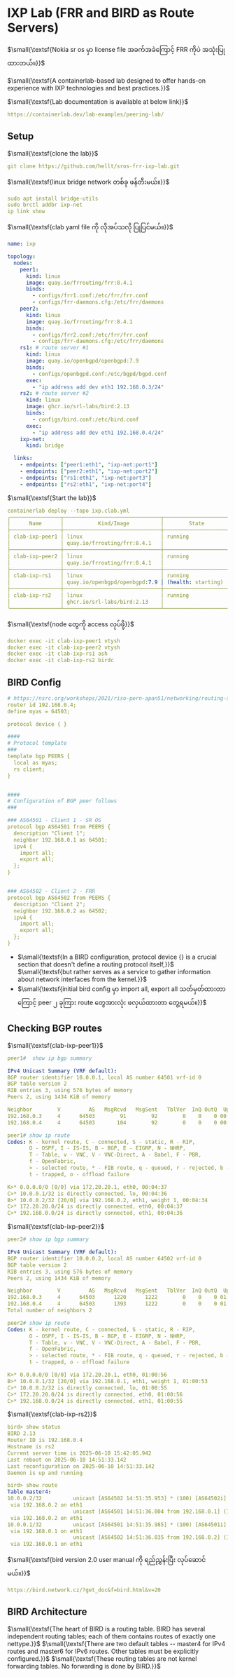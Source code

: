 # IXP Lab (FRR and BIRD as Route Servers)

$\small{\textsf{Nokia sr os မှာ license file အခက်အခဲကြောင့် FRR ကိုပဲ အသုံးပြုထားတယ်။}}$

$\small{\textsf{A containerlab-based lab designed to offer hands-on experience with IXP technologies and best practices.}}$

$\small{\textsf{Lab documentation is available at below link}}$
```yaml
https://containerlab.dev/lab-examples/peering-lab/
```
## Setup

$\small{\textsf{clone the lab}}$
```yaml
git clone https://github.com/hellt/sros-frr-ixp-lab.git
```
$\small{\textsf{linux bridge network တစ်ခု ဖန်တီးမယ်။}}$
```yaml
sudo apt install bridge-utils
sudo brctl addbr ixp-net
ip link show
```
$\small{\textsf{clab yaml file ကို လိုအပ်သလို ပြုပြင်မယ်။}}$
```yaml
name: ixp

topology:
  nodes:
    peer1:
      kind: linux
      image: quay.io/frrouting/frr:8.4.1
      binds:
        - configs/frr1.conf:/etc/frr/frr.conf
        - configs/frr-daemons.cfg:/etc/frr/daemons
    peer2:
      kind: linux
      image: quay.io/frrouting/frr:8.4.1
      binds:
        - configs/frr2.conf:/etc/frr/frr.conf
        - configs/frr-daemons.cfg:/etc/frr/daemons
    rs1: # route server #1
      kind: linux
      image: quay.io/openbgpd/openbgpd:7.9
      binds:
        - configs/openbgpd.conf:/etc/bgpd/bgpd.conf
      exec:
        - "ip address add dev eth1 192.168.0.3/24"
    rs2: # route server #2
      kind: linux
      image: ghcr.io/srl-labs/bird:2.13
      binds:
        - configs/bird.conf:/etc/bird.conf
      exec:
        - "ip address add dev eth1 192.168.0.4/24"
    ixp-net:
      kind: bridge

  links:
    - endpoints: ["peer1:eth1", "ixp-net:port1"]
    - endpoints: ["peer2:eth1", "ixp-net:port2"]
    - endpoints: ["rs1:eth1", "ixp-net:port3"]
    - endpoints: ["rs2:eth1", "ixp-net:port4"]
```
$\small{\textsf{Start the lab}}$
```yaml
containerlab deploy --topo ixp.clab.yml
╭────────────────┬───────────────────────────────┬────────────────────┬───────────────────╮
│      Name      │           Kind/Image          │        State       │   IPv4/6 Address  │
├────────────────┼───────────────────────────────┼────────────────────┼───────────────────┤
│ clab-ixp-peer1 │ linux                         │ running            │ 172.20.20.5       │
│                │ quay.io/frrouting/frr:8.4.1   │                    │ 3fff:172:20:20::5 │
├────────────────┼───────────────────────────────┼────────────────────┼───────────────────┤
│ clab-ixp-peer2 │ linux                         │ running            │ 172.20.20.4       │
│                │ quay.io/frrouting/frr:8.4.1   │                    │ 3fff:172:20:20::4 │
├────────────────┼───────────────────────────────┼────────────────────┼───────────────────┤
│ clab-ixp-rs1   │ linux                         │ running            │ 172.20.20.3       │
│                │ quay.io/openbgpd/openbgpd:7.9 │ (health: starting) │ 3fff:172:20:20::3 │
├────────────────┼───────────────────────────────┼────────────────────┼───────────────────┤
│ clab-ixp-rs2   │ linux                         │ running            │ 172.20.20.2       │
│                │ ghcr.io/srl-labs/bird:2.13    │                    │ 3fff:172:20:20::2 │
╰────────────────┴───────────────────────────────┴────────────────────┴───────────────────╯
```
$\small{\textsf{node တွေကို access လုပ်ဖို့}}$
```yaml
docker exec -it clab-ixp-peer1 vtysh
docker exec -it clab-ixp-peer2 vtysh
docker exec -it clab-ixp-rs1 ash
docker exec -it clab-ixp-rs2 birdc
```
## BIRD Config
```yaml
# https://nsrc.org/workshops/2021/riso-pern-apan51/networking/routing-security/en/labs/ixp.html
router id 192.168.0.4;
define myas = 64503;

protocol device { }

####
# Protocol template
###
template bgp PEERS {
  local as myas;
  rs client;
}


####
# Configuration of BGP peer follows
###

### AS64501 - Client 1 - SR OS
protocol bgp AS64501 from PEERS {
  description "Client 1";
  neighbor 192.168.0.1 as 64501;
  ipv4 {
    import all;
    export all;
  };
}


### AS64502 - Client 2 - FRR
protocol bgp AS64502 from PEERS {
  description "Client 2";
  neighbor 192.168.0.2 as 64502;
  ipv4 {
    import all;
    export all;
  };
}
```
+ $\small{\textsf{In a BIRD configuration, protocol device {} is a crucial section that doesn't define a routing protocol itself,}}$
  $\small{\textsf{but rather serves as a service to gather information about network interfaces from the kernel.}}$ 
+ $\small{\textsf{initial bird config မှာ import all, export all သတ်မှတ်ထားတာကြောင့် peer ၂ ခုကြား route တွေအားလုံး ဖလှယ်ထားတာ တွေ့ရမယ်။}}$
## Checking BGP routes
$\small{\textsf{clab-ixp-peer1}}$
```yaml
peer1#  show ip bgp summary 

IPv4 Unicast Summary (VRF default):
BGP router identifier 10.0.0.1, local AS number 64501 vrf-id 0
BGP table version 2
RIB entries 3, using 576 bytes of memory
Peers 2, using 1434 KiB of memory

Neighbor        V         AS   MsgRcvd   MsgSent   TblVer  InQ OutQ  Up/Down State/PfxRcd   PfxSnt Desc
192.168.0.3     4      64503        91        92        0    0    0 00:04:22            1        2 N/A
192.168.0.4     4      64503       104        92        0    0    0 00:04:22            1        2 N/A

peer1# show ip route
Codes: K - kernel route, C - connected, S - static, R - RIP,
       O - OSPF, I - IS-IS, B - BGP, E - EIGRP, N - NHRP,
       T - Table, v - VNC, V - VNC-Direct, A - Babel, F - PBR,
       f - OpenFabric,
       > - selected route, * - FIB route, q - queued, r - rejected, b - backup
       t - trapped, o - offload failure

K>* 0.0.0.0/0 [0/0] via 172.20.20.1, eth0, 00:04:37
C>* 10.0.0.1/32 is directly connected, lo, 00:04:36
B>* 10.0.0.2/32 [20/0] via 192.168.0.2, eth1, weight 1, 00:04:34
C>* 172.20.20.0/24 is directly connected, eth0, 00:04:37
C>* 192.168.0.0/24 is directly connected, eth1, 00:04:36
```
$\small{\textsf{clab-ixp-peer2}}$
```yaml
peer2# show ip bgp summary 

IPv4 Unicast Summary (VRF default):
BGP router identifier 10.0.0.2, local AS number 64502 vrf-id 0
BGP table version 2
RIB entries 3, using 576 bytes of memory
Peers 2, using 1434 KiB of memory

Neighbor        V         AS   MsgRcvd   MsgSent   TblVer  InQ OutQ  Up/Down State/PfxRcd   PfxSnt Desc
192.168.0.3     4      64503      1220      1222        0    0    0 01:00:51            1        2 N/A
192.168.0.4     4      64503      1393      1222        0    0    0 01:00:51            1        2 N/A
Total number of neighbors 2

peer2# show ip route
Codes: K - kernel route, C - connected, S - static, R - RIP,
       O - OSPF, I - IS-IS, B - BGP, E - EIGRP, N - NHRP,
       T - Table, v - VNC, V - VNC-Direct, A - Babel, F - PBR,
       f - OpenFabric,
       > - selected route, * - FIB route, q - queued, r - rejected, b - backup
       t - trapped, o - offload failure

K>* 0.0.0.0/0 [0/0] via 172.20.20.1, eth0, 01:00:56
B>* 10.0.0.1/32 [20/0] via 192.168.0.1, eth1, weight 1, 01:00:53
C>* 10.0.0.2/32 is directly connected, lo, 01:00:55
C>* 172.20.20.0/24 is directly connected, eth0, 01:00:56
C>* 192.168.0.0/24 is directly connected, eth1, 01:00:55
```
$\small{\textsf{clab-ixp-rs2}}$
```yaml
bird> show status 
BIRD 2.13
Router ID is 192.168.0.4
Hostname is rs2
Current server time is 2025-06-10 15:42:05.942
Last reboot on 2025-06-10 14:51:33.142
Last reconfiguration on 2025-06-10 14:51:33.142
Daemon is up and running

bird> show route
Table master4:
10.0.0.2/32          unicast [AS64502 14:51:35.953] * (100) [AS64502i]
 via 192.168.0.2 on eth1
                     unicast [AS64501 14:51:36.004 from 192.168.0.1] (100) [AS64502i]
 via 192.168.0.2 on eth1
10.0.0.1/32          unicast [AS64501 14:51:35.985] * (100) [AS64501i]
 via 192.168.0.1 on eth1
                     unicast [AS64502 14:51:36.035 from 192.168.0.2] (100) [AS64501i]
 via 192.168.0.1 on eth1
```
$\small{\textsf{bird version 2.0 user manual ကို ရည်ညွှန်းပြီး လုပ်ဆောင်မယ်။}}$
```yaml
https://bird.network.cz/?get_doc&f=bird.html&v=20
```
## BIRD Architecture

$\small{\textsf{The heart of BIRD is a routing table. BIRD has several independent routing tables; each of them contains routes of exactly one nettype.}}$
$\small{\textsf{There are two default tables -- master4 for IPv4 routes and master6 for IPv6 routes. Other tables must be explicitly configured.}}$
$\small{\textsf{These routing tables are not kernel forwarding tables. No forwarding is done by BIRD.}}$



